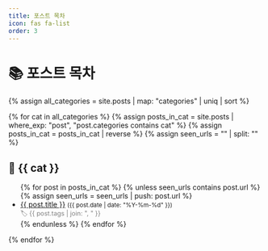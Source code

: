 ```yaml
---
title: 포스트 목차
icon: fas fa-list
order: 3
---
```


# 📚 포스트 목차

{% assign all_categories = site.posts | map: "categories" | uniq | sort %}

{% for cat in all_categories %}
{% assign posts_in_cat = site.posts | where_exp: "post", "post.categories contains cat" %}
{% assign posts_in_cat = posts_in_cat | reverse %}
{% assign seen_urls = "" | split: "" %}

## 📁 {{ cat }}

  <ul>
  {% for post in posts_in_cat %}
    {% unless seen_urls contains post.url %}
      {% assign seen_urls = seen_urls | push: post.url %}
      <li>
        <a href="{{ post.url | relative_url }}">{{ post.title }}</a>
        <small>({{ post.date | date: "%Y-%m-%d" }})</small><br>
        <span style="font-size: 0.9em; color: gray;">🏷️ {{ post.tags | join: ", " }}</span>
      </li>
    {% endunless %}
  {% endfor %}
  </ul>
{% endfor %}
